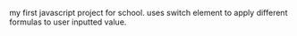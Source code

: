 my first javascript project for school. 
uses switch element to apply different formulas to user inputted value.
